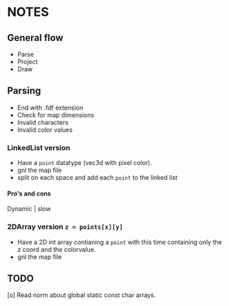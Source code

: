 # NOTES

## General flow
* Parse
* Project
* Draw


## Parsing
* End with .fdf extension
* Check for map dimensions
* Invalid characters
* Invalid color values


### LinkedList version
* Have a `point` datatype (vec3d with pixel color).
* gnl the map file
* split on each space and add each `point` to the linked list

#### Pro's and cons
Dynamic | slow


### 2DArray version `z = points[x][y]`
* Have a 2D int array contianing a `point` with this time containing only the z coord and the colorvalue.
* gnl the map file





## TODO
[o] Read norm about global static const char arrays.

